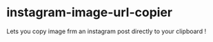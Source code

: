 # instagram-image-url-copier
Lets you copy image frm an instagram post  directly to your clipboard !
